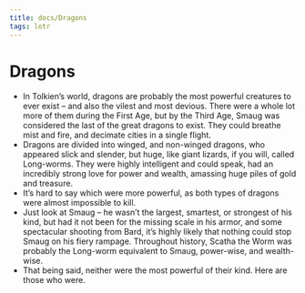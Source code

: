 ```yaml
---
title: docs/Dragons
tags: lotr
---
```


# Dragons

- In Tolkien’s world, dragons are probably the most powerful creatures to ever exist – and also the vilest and most devious. There were a whole lot more of them during the First Age, but by the Third Age, Smaug was considered the last of the great dragons to exist. They could breathe mist and fire, and decimate cities in a single flight.
- Dragons are divided into winged, and non-winged dragons, who appeared slick and slender, but huge, like giant lizards, if you will, called Long-worms. They were highly intelligent and could speak, had an incredibly strong love for power and wealth, amassing huge piles of gold and treasure.
- It’s hard to say which were more powerful, as both types of dragons were almost impossible to kill.
- Just look at Smaug – he wasn’t the largest, smartest, or strongest of his kind, but had it not been for the missing scale in his armor, and some spectacular shooting from Bard, it’s highly likely that nothing could stop Smaug on his fiery rampage. Throughout history, Scatha the Worm was probably the Long-worm equivalent to Smaug, power-wise, and wealth-wise.
- That being said, neither were the most powerful of their kind. Here are those who were.